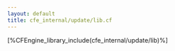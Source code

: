 ```yaml
---
layout: default
title: cfe_internal/update/lib.cf
---
```


[%CFEngine_library_include(cfe_internal/update/lib)%]
